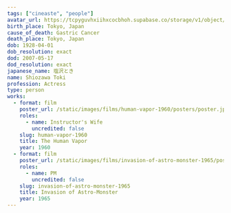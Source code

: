 ```yaml
---
tags: ["cineaste", "people"]
avatar_url: https://tcpyguvhxiihxcocbhoh.supabase.co/storage/v1/object/public/godzilla-cineaste-public/content/people/shiozawa-toki/shiozawa-toki.jpg
birth_place: Tokyo, Japan
cause_of_death: Gastric Cancer
death_place: Tokyo, Japan
dob: 1928-04-01
dob_resolution: exact
dod: 2007-05-17
dod_resolution: exact
japanese_name: 塩沢とき
name: Shiozawa Toki
profession: Actress
type: person
works:
  - format: film
    poster_url: /static/images/films/human-vapor-1960/posters/poster.jpg
    roles:
      - name: Instructor's Wife
        uncredited: false
    slug: human-vapor-1960
    title: The Human Vapor
    year: 1960
  - format: film
    poster_url: /static/images/films/invasion-of-astro-monster-1965/posters/poster.jpg
    roles:
      - name: PM
        uncredited: false
    slug: invasion-of-astro-monster-1965
    title: Invasion of Astro-Monster
    year: 1965
---
```

